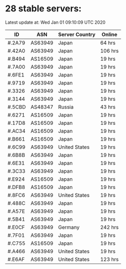 # 28 stable servers:

Latest update at: Wed Jan 01 09:10:09 UTC 2020

| ID | ASN | Server Country | Online |
| -- | --- | -------------- | ------ |
| #.2A79 | AS63949 | Japan | 64 hrs |
| #.42A0 | AS63949 | Japan | 106 hrs |
| #.B494 | AS16509 | Japan | 19 hrs |
| #.7A00 | AS63949 | Japan | 19 hrs |
| #.6FE1 | AS63949 | Japan | 19 hrs |
| #.9719 | AS63949 | Japan | 19 hrs |
| #.3326 | AS63949 | Japan | 19 hrs |
| #.3144 | AS63949 | Japan | 19 hrs |
| #.5CBD | AS48347 | Russia | 43 hrs |
| #.6271 | AS16509 | Japan | 19 hrs |
| #.17D8 | AS16509 | Japan | 19 hrs |
| #.AC34 | AS16509 | Japan | 19 hrs |
| #.B661 | AS16509 | Japan | 19 hrs |
| #.6C99 | AS63949 | United States | 19 hrs |
| #.6B8B | AS63949 | Japan | 19 hrs |
| #.6E31 | AS63949 | Japan | 19 hrs |
| #.3C33 | AS63949 | Japan | 19 hrs |
| #.E924 | AS16509 | Japan | 19 hrs |
| #.DFB8 | AS16509 | Japan | 19 hrs |
| #.8FC6 | AS63949 | United States | 19 hrs |
| #.488C | AS63949 | Japan | 19 hrs |
| #.A57E | AS63949 | Japan | 19 hrs |
| #.5B41 | AS63949 | Japan | 19 hrs |
| #.E0CF | AS63949 | Germany | 242 hrs |
| #.7F01 | AS63949 | Japan | 19 hrs |
| #.C755 | AS16509 | Japan | 19 hrs |
| #.A466 | AS63949 | United States | 19 hrs |
| #.E6AF | AS63949 | United States | 123 hrs |


